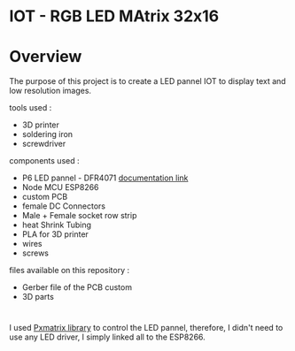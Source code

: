 # IOT - RGB LED MAtrix 32x16

# Overview

The purpose of this project is to create a LED pannel IOT to display text and low resolution images. 

tools used :
- 3D printer
- soldering iron
- screwdriver


components used :

- P6 LED pannel - DFR4071 [documentation link](https://wiki.dfrobot.com/32x16_RGB_LED_Matrix_-_6mm_pitch_SKU_DFR0471)
- Node MCU ESP8266 
- custom PCB
- female DC Connectors
- Male + Female socket row strip
- heat Shrink Tubing
- PLA for 3D printer
- wires
- screws

files available on this repository :

- Gerber file of the PCB custom
- 3D parts 

# 

I used [Pxmatrix library](https://github.com/2dom/PxMatrix) to control the LED pannel, therefore, I didn't need to use any LED driver, I simply linked all to the ESP8266.

